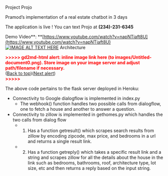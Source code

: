 Project Projo

Pramod’s implementation of a real estate chatbot in 3 days

The application is live ! You can text Projo at  **(234)-231-6345**

Demo Video**: **[https://www.youtube.com/watch?v=napNTiaft8U](https://www.youtube.com/watch?v=napNTiaft8U)
[![IMAGE ALT TEXT HERE](https://img.youtube.com/vi/napNTiaft8U/0.jpg)](https://www.youtube.com/watch?v=napNTiaft8U)
Architecture

<p id="gdcalert1" ><span style="color: red; font-weight: bold">>>>>>  gd2md-html alert: inline image link here (to images/Untitled-document0.png). Store image on your image server and adjust path/filename if necessary. </span><br>(<a href="#">Back to top</a>)(<a href="#gdcalert2">Next alert</a>)<br><span style="color: red; font-weight: bold">>>>>> </span></p>

The above code pertains to the flask server deployed in Heroku:

*   Connectivity to Google dialogflow is implemented in index.py
    *   The webhook() function handles two possible calls from dialogflow, one to fetch a house and another to answer a question.
*   Connectivity to zillow is implemented in gethomes.py which handles the two calls from dialog flow
    *   1) Has a function getresult() which scrapes search results from zillow by encoding zipcode, max price, and bedrooms in a url and returns a single result link.  
    *   2) Has a function getreply() which takes a specific result link and a string and scrapes zillow for all the details about the house in the link such as bedrooms, bathrooms, roof, architecture type, lot size, etc and then returns a reply based on the input string.
